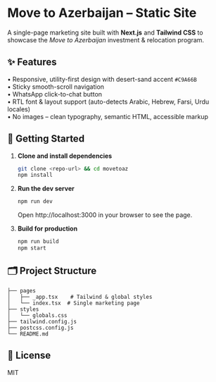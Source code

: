 # Move to Azerbaijan – Static Site

A single-page marketing site built with **Next.js** and **Tailwind CSS** to showcase the *Move to Azerbaijan* investment & relocation program.

## ✨ Features

• Responsive, utility-first design with desert-sand accent `#C9A66B`  
• Sticky smooth-scroll navigation  
• WhatsApp click-to-chat button  
• RTL font & layout support (auto-detects Arabic, Hebrew, Farsi, Urdu locales)  
• No images – clean typography, semantic HTML, accessible markup

## 🚀 Getting Started

1. **Clone and install dependencies**

   ```bash
   git clone <repo-url> && cd movetoaz
   npm install
   ```

2. **Run the dev server**

   ```bash
   npm run dev
   ```

   Open http://localhost:3000 in your browser to see the page.

3. **Build for production**

   ```bash
   npm run build
   npm start
   ```

## 🗂️ Project Structure

```
├── pages
│   ├── _app.tsx    # Tailwind & global styles
│   └── index.tsx  # Single marketing page
├── styles
│   └── globals.css
├── tailwind.config.js
├── postcss.config.js
└── README.md
```

## 📝 License

MIT 